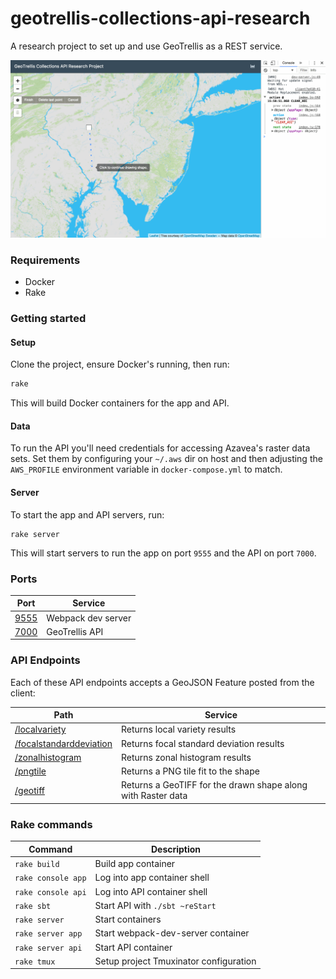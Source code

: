 # geotrellis-collections-api-research

A research project to set up and use GeoTrellis as a REST service.

![current demo](demo.gif)

### Requirements

* Docker
* Rake

### Getting started

#### Setup

Clone the project, ensure Docker's running, then run:

```sh
rake
```

This will build Docker containers for the app and API.

#### Data

To run the API you'll need credentials for accessing Azavea's raster data sets.
Set them by configuring your `~/.aws` dir on host and then adjusting the
`AWS_PROFILE` environment variable in `docker-compose.yml` to match.

#### Server

To start the app and API servers, run:

```
rake server
```

This will start servers to run the app on port `9555` and the API on port `7000`.

### Ports

| Port | Service |
| --- | --- |
| [9555](http://localhost:9555) | Webpack dev server |
| [7000](http://localhost:7000) | GeoTrellis API |

### API Endpoints

Each of these API endpoints accepts a GeoJSON Feature posted from the client:

| Path | Service |
| --- | --- |
| [/localvariety](http://localhost:7000/localvariety) | Returns local variety results |
| [/focalstandarddeviation](http://localhost:7000/focalstandarddeviation) | Returns focal standard deviation results |
| [/zonalhistogram](http://localhost:7000/zonalhistogram) | Returns zonal histogram results |
| [/pngtile](http://localhost:7000/pngtile) | Returns a PNG tile fit to the shape |
| [/geotiff](http://localhost:7000/geotiff) | Returns a GeoTIFF for the drawn shape along with Raster data

### Rake commands

| Command | Description |
| --- | --- |
| `rake build` | Build app container |
| `rake console app` | Log into app container shell |
| `rake console api` | Log into API container shell |
| `rake sbt` | Start API with `./sbt ~reStart` |
| `rake server` | Start containers |
| `rake server app` | Start webpack-dev-server container |
| `rake server api` | Start API container |
| `rake tmux` | Setup project Tmuxinator configuration |
